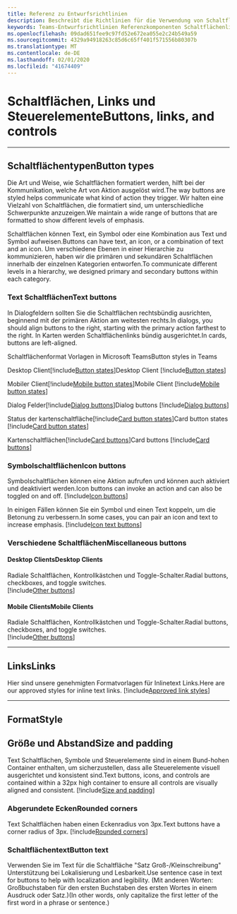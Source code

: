 ```yaml
---
title: Referenz zu Entwurfsrichtlinien
description: Beschreibt die Richtlinien für die Verwendung von Schaltflächen, Links und Steuerelementen in ihren apps.
keywords: Teams-Entwurfsrichtlinien Referenzkomponenten Schaltflächenlinks Farben
ms.openlocfilehash: 09dad651fee9c97fd52e672ea055e2c24b549a59
ms.sourcegitcommit: 4329a94918263c85d6c65ff401f571556b80307b
ms.translationtype: MT
ms.contentlocale: de-DE
ms.lasthandoff: 02/01/2020
ms.locfileid: "41674409"
---
```

# <a name="buttons-links-and-controls"></a><span data-ttu-id="567f0-104">Schaltflächen, Links und Steuerelemente</span><span class="sxs-lookup"><span data-stu-id="567f0-104">Buttons, links, and controls</span></span>

---

## <a name="button-types"></a><span data-ttu-id="567f0-105">Schaltflächentypen</span><span class="sxs-lookup"><span data-stu-id="567f0-105">Button types</span></span>

<span data-ttu-id="567f0-106">Die Art und Weise, wie Schaltflächen formatiert werden, hilft bei der Kommunikation, welche Art von Aktion ausgelöst wird.</span><span class="sxs-lookup"><span data-stu-id="567f0-106">The way buttons are styled helps communicate what kind of action they trigger.</span></span> <span data-ttu-id="567f0-107">Wir halten eine Vielzahl von Schaltflächen, die formatiert sind, um unterschiedliche Schwerpunkte anzuzeigen.</span><span class="sxs-lookup"><span data-stu-id="567f0-107">We maintain a wide range of buttons that are formatted to show different levels of emphasis.</span></span>

<span data-ttu-id="567f0-108">Schaltflächen können Text, ein Symbol oder eine Kombination aus Text und Symbol aufweisen.</span><span class="sxs-lookup"><span data-stu-id="567f0-108">Buttons can have text, an icon, or a combination of text and an icon.</span></span> <span data-ttu-id="567f0-109">Um verschiedene Ebenen in einer Hierarchie zu kommunizieren, haben wir die primären und sekundären Schaltflächen innerhalb der einzelnen Kategorien entworfen.</span><span class="sxs-lookup"><span data-stu-id="567f0-109">To communicate different levels in a hierarchy, we designed primary and secondary buttons within each category.</span></span>

### <a name="text-buttons"></a><span data-ttu-id="567f0-110">Text Schaltflächen</span><span class="sxs-lookup"><span data-stu-id="567f0-110">Text buttons</span></span>

<span data-ttu-id="567f0-111">In Dialogfeldern sollten Sie die Schaltflächen rechtsbündig ausrichten, beginnend mit der primären Aktion am weitesten rechts.</span><span class="sxs-lookup"><span data-stu-id="567f0-111">In dialogs, you should align buttons to the right, starting with the primary action farthest to the right.</span></span> <span data-ttu-id="567f0-112">In Karten werden Schaltflächenlinks bündig ausgerichtet.</span><span class="sxs-lookup"><span data-stu-id="567f0-112">In cards, buttons are left-aligned.</span></span>

<span data-ttu-id="567f0-113">Schaltflächenformat Vorlagen in Microsoft Teams</span><span class="sxs-lookup"><span data-stu-id="567f0-113">Button styles in Teams</span></span>

<span data-ttu-id="567f0-114">Desktop Client[!include[Button states](~/includes/design/buttons-image-states.html)]</span><span class="sxs-lookup"><span data-stu-id="567f0-114">Desktop Client [!include[Button states](~/includes/design/buttons-image-states.html)]</span></span>

<span data-ttu-id="567f0-115">Mobiler Client[!include[Mobile button states](~/includes/design/buttons-mobile-image-states.html)]</span><span class="sxs-lookup"><span data-stu-id="567f0-115">Mobile Client [!include[Mobile button states](~/includes/design/buttons-mobile-image-states.html)]</span></span>

<span data-ttu-id="567f0-116">Dialog Felder[!include[Dialog buttons](~/includes/design/buttons-image-dialog.html)]</span><span class="sxs-lookup"><span data-stu-id="567f0-116">Dialog buttons [!include[Dialog buttons](~/includes/design/buttons-image-dialog.html)]</span></span>

<span data-ttu-id="567f0-117">Status der kartenschaltfläche[!include[Card button states](~/includes/design/buttons-image-cardstates.html)]</span><span class="sxs-lookup"><span data-stu-id="567f0-117">Card button states [!include[Card button states](~/includes/design/buttons-image-cardstates.html)]</span></span>

<span data-ttu-id="567f0-118">Kartenschaltflächen[!include[Card buttons](~/includes/design/buttons-image-card.html)]</span><span class="sxs-lookup"><span data-stu-id="567f0-118">Card buttons [!include[Card buttons](~/includes/design/buttons-image-card.html)]</span></span>

### <a name="icon-buttons"></a><span data-ttu-id="567f0-119">Symbolschaltflächen</span><span class="sxs-lookup"><span data-stu-id="567f0-119">Icon buttons</span></span>

<span data-ttu-id="567f0-120">Symbolschaltflächen können eine Aktion aufrufen und können auch aktiviert und deaktiviert werden.</span><span class="sxs-lookup"><span data-stu-id="567f0-120">Icon buttons can invoke an action and can also be toggled on and off.</span></span>
[!include[Icon buttons](~/includes/design/buttons-image-icon.html)]

<span data-ttu-id="567f0-121">In einigen Fällen können Sie ein Symbol und einen Text koppeln, um die Betonung zu verbessern.</span><span class="sxs-lookup"><span data-stu-id="567f0-121">In some cases, you can pair an icon and text to increase emphasis.</span></span>
[!include[Icon text buttons](~/includes/design/buttons-image-icontext.html)]

### <a name="miscellaneous-buttons"></a><span data-ttu-id="567f0-122">Verschiedene Schaltflächen</span><span class="sxs-lookup"><span data-stu-id="567f0-122">Miscellaneous buttons</span></span>

#### <a name="desktop-clients"></a><span data-ttu-id="567f0-123">Desktop Clients</span><span class="sxs-lookup"><span data-stu-id="567f0-123">Desktop Clients</span></span>
<span data-ttu-id="567f0-124">Radiale Schaltflächen, Kontrollkästchen und Toggle-Schalter.</span><span class="sxs-lookup"><span data-stu-id="567f0-124">Radial buttons, checkboxes, and toggle switches.</span></span><br/>
[!include[Other buttons](~/includes/design/buttons-image-others.html)]

#### <a name="mobile-clients"></a><span data-ttu-id="567f0-125">Mobile Clients</span><span class="sxs-lookup"><span data-stu-id="567f0-125">Mobile Clients</span></span>
<span data-ttu-id="567f0-126">Radiale Schaltflächen, Kontrollkästchen und Toggle-Schalter.</span><span class="sxs-lookup"><span data-stu-id="567f0-126">Radial buttons, checkboxes, and toggle switches.</span></span><br/>
[!include[Other buttons](~/includes/design/buttons-image-mobile-others.html)]

---

## <a name="links"></a><span data-ttu-id="567f0-127">Links</span><span class="sxs-lookup"><span data-stu-id="567f0-127">Links</span></span>

<span data-ttu-id="567f0-128">Hier sind unsere genehmigten Formatvorlagen für Inlinetext Links.</span><span class="sxs-lookup"><span data-stu-id="567f0-128">Here are our approved styles for inline text links.</span></span>
[!include[Approved link styles](~/includes/design/links-image-text.html)]

---

## <a name="style"></a><span data-ttu-id="567f0-129">Format</span><span class="sxs-lookup"><span data-stu-id="567f0-129">Style</span></span>

## <a name="size-and-padding"></a><span data-ttu-id="567f0-130">Größe und Abstand</span><span class="sxs-lookup"><span data-stu-id="567f0-130">Size and padding</span></span>

<span data-ttu-id="567f0-131">Text Schaltflächen, Symbole und Steuerelemente sind in einem Bund-hohen Container enthalten, um sicherzustellen, dass alle Steuerelemente visuell ausgerichtet und konsistent sind.</span><span class="sxs-lookup"><span data-stu-id="567f0-131">Text buttons, icons, and controls are contained within a 32px high container to ensure all controls are visually aligned and consistent.</span></span>
[!include[Size and padding](~/includes/design/style-image-size.html)]

### <a name="rounded-corners"></a><span data-ttu-id="567f0-132">Abgerundete Ecken</span><span class="sxs-lookup"><span data-stu-id="567f0-132">Rounded corners</span></span>

<span data-ttu-id="567f0-133">Text Schaltflächen haben einen Eckenradius von 3px.</span><span class="sxs-lookup"><span data-stu-id="567f0-133">Text buttons have a corner radius of 3px.</span></span>
[!include[Rounded corners](~/includes/design/style-image-corners.html)]

### <a name="button-text"></a><span data-ttu-id="567f0-134">Schaltflächentext</span><span class="sxs-lookup"><span data-stu-id="567f0-134">Button text</span></span>

<span data-ttu-id="567f0-135">Verwenden Sie im Text für die Schaltfläche "Satz Groß-/Kleinschreibung" Unterstützung bei Lokalisierung und Lesbarkeit.</span><span class="sxs-lookup"><span data-stu-id="567f0-135">Use sentence case in text for buttons to help with localization and legibility.</span></span> <span data-ttu-id="567f0-136">(Mit anderen Worten: Großbuchstaben für den ersten Buchstaben des ersten Wortes in einem Ausdruck oder Satz.)</span><span class="sxs-lookup"><span data-stu-id="567f0-136">(In other words, only capitalize the first letter of the first word in a phrase or sentence.)</span></span>
